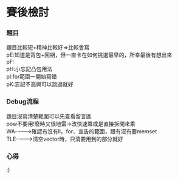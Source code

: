 # 賽後檢討

### 題目
題目比較短+精神比較好=>比較會寫<br>
pE:知道是背包+回朔，但一直卡在如何挑選最早的，所幸最後有想出來<br>
pF:<br>
pH:小忘記凸包用法<br>
pI:for範圍一開始寫錯<br>
pK:忘記不高興可以跳過就好<br>

### Debug流程
題目沒寫清楚範圍可以先查看留言區<br>
pow不要用!廢時又很地雷->改快速冪或是直接拆開來乘<br>
WA---->確認有沒有ll，for、宣告的範圍，跟有沒有要memset<br>
TLE---->清空vector時，只清要用到的部分就好<br>

### 心得
:)

